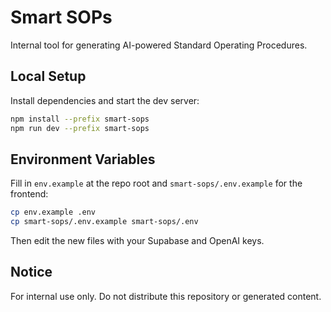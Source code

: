 # Smart SOPs

Internal tool for generating AI-powered Standard Operating Procedures.

## Local Setup

Install dependencies and start the dev server:

```bash
npm install --prefix smart-sops
npm run dev --prefix smart-sops
```

## Environment Variables

Fill in `env.example` at the repo root and `smart-sops/.env.example` for the frontend:

```bash
cp env.example .env
cp smart-sops/.env.example smart-sops/.env
```
Then edit the new files with your Supabase and OpenAI keys.

## Notice
For internal use only. Do not distribute this repository or generated content.
